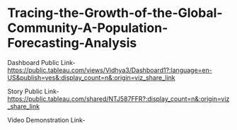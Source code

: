 # Tracing-the-Growth-of-the-Global-Community-A-Population-Forecasting-Analysis
 

Dashboard Public Link-https://public.tableau.com/views/Vidhya3/Dashboard1?:language=en-US&publish=yes&:display_count=n&:origin=viz_share_link
                     
Story Public Link-https://public.tableau.com/shared/NTJ587FFR?:display_count=n&:origin=viz_share_link

Video Demonstration Link-
